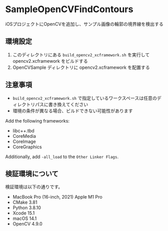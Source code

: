 # SampleOpenCVFindContours

iOSプロジェクトにOpenCVを追加し、サンプル画像の輪郭の境界線を検出する

## 環境設定

1. このディレクトリにある `build_opencv2_xcframework.sh` を実行して opencv2.xcframework をビルドする
2. OpenCVSample ディレクトリに opencv2.xcframework を配置する

## 注意事項

* `build_opencv2_xcframework.sh` で指定しているワークスペースは任意のディレクトリパスに書き換えてください
* 環境の条件が異なる場合、ビルドできない可能性があります

Add the following frameworks:

* libc++.tbd
* CoreMedia
* CoreImage
* CoreGraphics

Additionally, add `-all_load` to the `Other Linker Flags`.

## 検証環境について

検証環境は以下の通りです。

* MacBook Pro (16-inch, 2021) Apple M1 Pro
* CMake 3.81
* Python 3.8.10
* Xcode 15.1
* macOS 14.1
* OpenCV 4.9.0